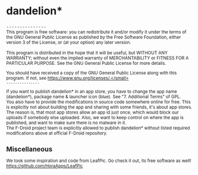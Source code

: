# dandelion\*
`---------------`  
<small>This program is free software: you can redistribute it and/or modify
it under the terms of the GNU General Public License as published by
the Free Software Foundation, either version 3 of the License, or
(at your option) any later version.  

This program is distributed in the hope that it will be useful,
but WITHOUT ANY WARRANTY; without even the implied warranty of
MERCHANTABILITY or FITNESS FOR A PARTICULAR PURPOSE.  See the
GNU General Public License for more details.  

You should have received a copy of the GNU General Public License
along with this program.  If not, see https://www.gnu.org/licenses/.</small>  
`---------------`  

If you want to publish dandelion\* in an app store, you have to change the app name (dandelion\*), package name & launcher icon (blue). See "7. Additional Terms" of GPL.  
You also have to provide the modifications in source code somewhere online for free. This is explicitly not about building the app and sharing with some friends, it's about app stores.  
The reason is, that most app stores allow an app id just once, which would block our uploads if somebody else uploaded. Also, we want to keep control on where the app is published, and want to make sure there is no malware in it.  
The F-Droid project team is explicitly allowed to publish dandelion\* without listed required modifications above at official F-Droid repository. 

## Miscellaneous

We took some inspiration and code from LeafPic. Go check it out, its free software as well!
<https://github.com/HoraApps/LeafPic>
